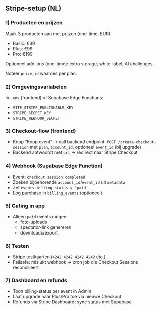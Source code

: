 ## Stripe-setup (NL)

### 1) Producten en prijzen
Maak 3 producten aan met prijzen (one-time, EUR):
- Basic: €39
- Plus: €99
- Pro: €199

Optioneel add-ons (one-time): extra storage, white-label, AI challenges.

Noteer `price_id` waardes per plan.

### 2) Omgevingsvariabelen
In `.env` (frontend) of Supabase Edge Functions:
- `VITE_STRIPE_PUBLISHABLE_KEY`
- `STRIPE_SECRET_KEY`
- `STRIPE_WEBHOOK_SECRET`

### 3) Checkout-flow (frontend)
- Knop “Koop event” → call backend endpoint: `POST /create-checkout-session` met `plan`, `account_id`, optioneel `event_id` (bij upgrade)
- Backend antwoordt met `url` → redirect naar Stripe Checkout

### 4) Webhook (Supabase Edge Function)
- Event: `checkout.session.completed`
- Zoeken bijbehorende `account_id`/`event_id` uit `metadata`
- Zet `events.billing_status = 'paid'`
- Log purchase in `billing_events` (optioneel)

### 5) Gating in app
- Alleen `paid` events mogen:
  - foto-uploads
  - spectator-link genereren
  - downloads/export

### 6) Testen
- Stripe testkaarten (`4242 4242 4242 4242` etc.)
- Failsafe: mislukt webhook → cron job die Checkout Sessions reconcilieert

### 7) Dashboard en refunds
- Toon billing-status per event in Admin
- Laat upgrade naar Plus/Pro toe via nieuwe Checkout
- Refunds via Stripe Dashboard; sync status met Supabase
